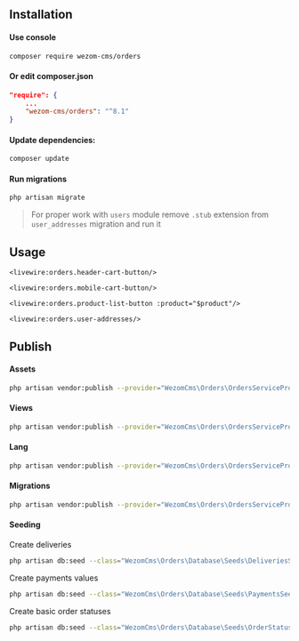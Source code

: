 ## Installation

#### Use console
```bash
composer require wezom-cms/orders
```
#### Or edit composer.json
```json
"require": {
    ...
    "wezom-cms/orders": "^8.1"
}
```
#### Update dependencies:
```bash
composer update
```
#### Run migrations
```bash
php artisan migrate
```
> For proper work with `users` module remove `.stub` extension from `user_addresses` migration and run it

## Usage

```xhtml
<livewire:orders.header-cart-button/>
```

```xhtml
<livewire:orders.mobile-cart-button/>
```

```xhtml
<livewire:orders.product-list-button :product="$product"/>
```

```xhtml
<livewire:orders.user-addresses/>
```

## Publish
#### Assets
```bash
php artisan vendor:publish --provider="WezomCms\Orders\OrdersServiceProvider" --tag="assets"
```
#### Views
```bash
php artisan vendor:publish --provider="WezomCms\Orders\OrdersServiceProvider" --tag="views"
```
#### Lang
```bash
php artisan vendor:publish --provider="WezomCms\Orders\OrdersServiceProvider" --tag="lang"
```
#### Migrations
```bash
php artisan vendor:publish --provider="WezomCms\Orders\OrdersServiceProvider" --tag="migrations"
```
#### Seeding
Create deliveries
```bash
php artisan db:seed --class="WezomCms\Orders\Database\Seeds\DeliveriesSeeder"
```

Create payments values
```bash
php artisan db:seed --class="WezomCms\Orders\Database\Seeds\PaymentsSeeder"
```

Create basic order statuses
```bash
php artisan db:seed --class="WezomCms\Orders\Database\Seeds\OrderStatusesSeeder"
```
